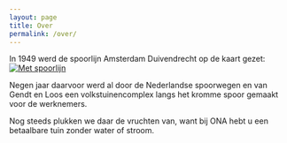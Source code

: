 ```yaml
---
layout: page
title: Over
permalink: /over/
---
```

In 1949 werd de spoorlijn Amsterdam Duivendrecht op de kaart gezet:
[![Met spoorlijn]({{site.baseurl}}/assets/img/MetSpoorlijn.png)](https://www.topotijdreis.nl/)

Negen jaar daarvoor werd al door de Nederlandse spoorwegen en van Gendt en Loos een volkstuinencomplex langs het kromme spoor gemaakt voor de werknemers.

Nog steeds plukken we daar de vruchten van, want bij ONA hebt u
een betaalbare tuin zonder water of stroom.
